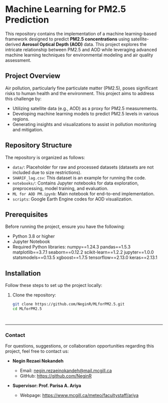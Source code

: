 # Machine Learning for PM2.5 Prediction

This repository contains the implementation of a machine learning-based framework designed to predict **PM2.5 concentrations** using satellite-derived **Aerosol Optical Depth (AOD)** data. This project explores the intricate relationship between PM2.5 and AOD while leveraging advanced machine learning techniques for environmental modeling and air quality assessment.

## Project Overview

Air pollution, particularly fine particulate matter (PM2.5), poses significant risks to human health and the environment. This project aims to address this challenge by:
- Utilizing satellite data (e.g., AOD) as a proxy for PM2.5 measurements.
- Developing machine learning models to predict PM2.5 levels in various regions.
- Generating insights and visualizations to assist in pollution monitoring and mitigation.

## Repository Structure

The repository is organized as follows:

- `data/`: Placeholder for raw and processed datasets (datasets are not included due to size restrictions).
- `SHARIF_lag.csv`: This dataset is an example for running the code.
- `notebooks/`: Contains Jupyter notebooks for data exploration, preprocessing, model training, and evaluation.
- `ML for AOD PM.ipynb`: Main notebook for end-to-end implementation.
- `scripts`: Google Earth Engine codes for AOD visualization.


## Prerequisites

Before running the project, ensure you have the following:

- Python 3.8 or higher
- Jupyter Notebook
- Required Python libraries:
  numpy==1.24.3
  pandas==1.5.3
  matplotlib==3.7.1
  seaborn==0.12.2
  scikit-learn==1.2.2
  jupyter==1.0.0
  statsmodels==0.13.5
  xgboost==1.7.5
  tensorflow==2.13.0
  keras==2.13.1


## Installation

Follow these steps to set up the project locally:

1. Clone the repository:
   ```bash
   git clone https://github.com/NeginR/MLforPM2.5.git
   cd MLforPM2.5



   
---

### **Contact**


For questions, suggestions, or collaboration opportunities regarding this project, feel free to contact us:

- **Negin Rezaei Nokandeh**  
  - Email: negin.rezaeinokandeh@mail.mcgill.ca  
  - GitHub: https://github.com/NeginR

- **Supervisor: Prof. Parisa A. Ariya**  
  - Webpage: https://www.mcgill.ca/meteo/facultystaff/ariya

